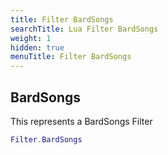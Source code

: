 ```yaml
---
title: Filter BardSongs
searchTitle: Lua Filter BardSongs
weight: 1
hidden: true
menuTitle: Filter BardSongs
---
```

## BardSongs

This represents a BardSongs Filter
```lua
Filter.BardSongs
```